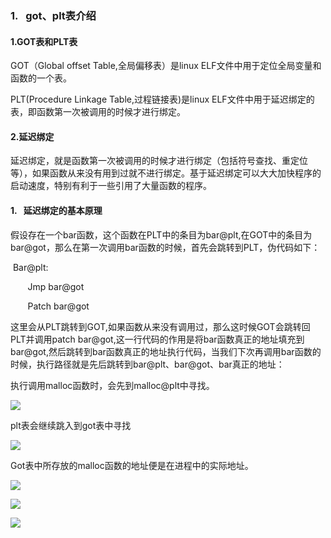 ### 1.   got、plt表介绍

#### 1.GOT表和PLT表

GOT（Global offset Table,全局偏移表）是linux ELF文件中用于定位全局变量和函数的一个表。

PLT(Procedure Linkage Table,过程链接表)是linux ELF文件中用于延迟绑定的表，即函数第一次被调用的时候才进行绑定。

#### 2.延迟绑定

延迟绑定，就是函数第一次被调用的时候才进行绑定（包括符号查找、重定位等），如果函数从来没有用到过就不进行绑定。基于延迟绑定可以大大加快程序的启动速度，特别有利于一些引用了大量函数的程序。

#### 1.   延迟绑定的基本原理

假设存在一个bar函数，这个函数在PLT中的条目为bar@plt,在GOT中的条目为bar@got，那么在第一次调用bar函数的时候，首先会跳转到PLT，伪代码如下：

 Bar@plt:

       Jmp bar@got

       Patch bar@got

这里会从PLT跳转到GOT,如果函数从来没有调用过，那么这时候GOT会跳转回PLT并调用patch bar@got,这一行代码的作用是将bar函数真正的地址填充到bar@got,然后跳转到bar函数真正的地址执行代码，当我们下次再调用bar函数的时候，执行路径就是先后跳转到bar@plt、bar@got、bar真正的地址：

执行调用malloc函数时，会先到malloc@plt中寻找。

![](file:///C:/Users/zhukeyu/AppData/Local/Temp/msohtmlclip1/01/clip_image001.png)

plt表会继续跳入到got表中寻找

![](file:///C:/Users/zhukeyu/AppData/Local/Temp/msohtmlclip1/01/clip_image003.jpg)

Got表中所存放的malloc函数的地址便是在进程中的实际地址。

![](file:///C:/Users/zhukeyu/AppData/Local/Temp/msohtmlclip1/01/clip_image005.jpg)

![](file:///C:/Users/zhukeyu/AppData/Local/Temp/msohtmlclip1/01/clip_image007.jpg)

![](file:///C:/Users/zhukeyu/AppData/Local/Temp/msohtmlclip1/01/clip_image009.jpg)
